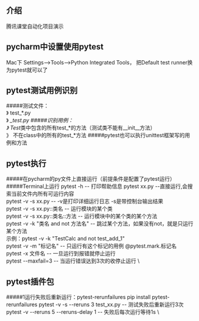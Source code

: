 ## 介绍
腾讯课堂自动化项目演示

## pycharm中设置使用pytest
Mac下
Settings-->Tools-->Python Integrated Tools， 把Default test runner换为pytest就可以了

## pytest测试用例识别
#####测试文件：  
》  test_*.py \
》  *_test.py 
#####识别用例：  
》  Test*类中包含的所有test_*的方法（测试类不能有__init__方法） \
》  不在class中的所有的test_*方法 
#####pytest也可以执行unittest框架写的用例和方法

## pytest执行
#####在pycharm的py文件上直接运行（前提条件是配置了pytest运行）
#####Terminal上运行
pytest -h   -- 打印帮助信息
pytest xx.py   --直接运行,会搜索当前文件内所有可运行内容 \
pytest -v -s xx.py   -- -v是打印详细运行日志 -s是带控制台输出结果 \
pytest -v -s xx.py::类名  -- 运行模块的某个类 \
pytest -v -s xx.py::类名::方法  -- 运行模块中的某个类的某个方法 \
pytest -v -k "类名 and not 方法名"  -- 跳过某个方法，如果没有not，就是只运行某个方法 \
示例：pytest -v -k "TestCalc and not test_add_1" \
pytest -v -m "标记名"  -- 只运行有这个标记的用例 @pytest.mark.标记名 \
pytest -x 文件名  -- 一旦运行到报错就停止运行 \
pytest --maxfail=3  -- 当运行错误达到3次的收停止运行 \

## pytest插件包
#####1运行失败后重新运行：pytest-rerunfailures
pip install pytest-rerunfailures
pytest -v -s --reruns 3 test_xx.py   -- 测试失败后重新运行3次 \
pytest -v --reruns 5 --reruns-delay 1  -- 失败后每次运行等待1s \

